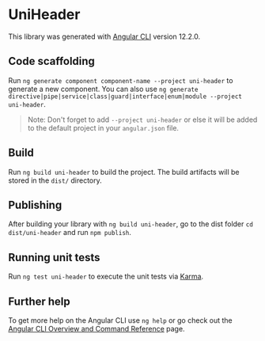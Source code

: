 # UniHeader

This library was generated with [Angular CLI](https://github.com/angular/angular-cli) version 12.2.0.

## Code scaffolding

Run `ng generate component component-name --project uni-header` to generate a new component. You can also use `ng generate directive|pipe|service|class|guard|interface|enum|module --project uni-header`.
> Note: Don't forget to add `--project uni-header` or else it will be added to the default project in your `angular.json` file. 

## Build

Run `ng build uni-header` to build the project. The build artifacts will be stored in the `dist/` directory.

## Publishing

After building your library with `ng build uni-header`, go to the dist folder `cd dist/uni-header` and run `npm publish`.

## Running unit tests

Run `ng test uni-header` to execute the unit tests via [Karma](https://karma-runner.github.io).

## Further help

To get more help on the Angular CLI use `ng help` or go check out the [Angular CLI Overview and Command Reference](https://angular.io/cli) page.
